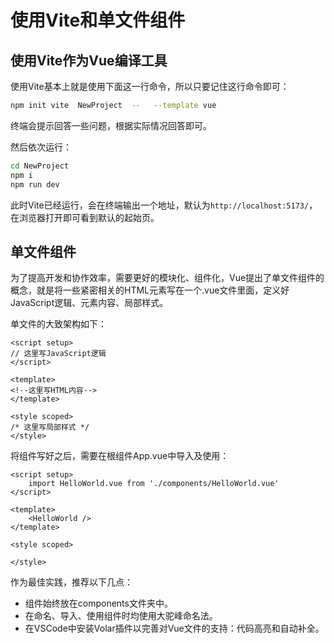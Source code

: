 # 使用Vite和单文件组件

## 使用Vite作为Vue编译工具

使用Vite基本上就是使用下面这一行命令，所以只要记住这行命令即可：

```sh
npm init vite  NewProject  --   --template vue  
```

终端会提示回答一些问题，根据实际情况回答即可。

然后依次运行：

```sh
cd NewProject  
npm i  
npm run dev
```

此时Vite已经运行，会在终端输出一个地址，默认为`http://localhost:5173/`，在浏览器打开即可看到默认的起始页。


## 单文件组件

为了提高开发和协作效率，需要更好的模块化、组件化，Vue提出了单文件组件的概念，就是将一些紧密相关的HTML元素写在一个.vue文件里面，定义好JavaScript逻辑、元素内容、局部样式。

单文件的大致架构如下：

```vue
<script setup>
// 这里写JavaScript逻辑
</script>

<template>
<!--这里写HTML内容-->
</template>

<style scoped>
/* 这里写局部样式 */
</style>
```

将组件写好之后，需要在根组件App.vue中导入及使用：

```vue
<script setup>
	import HelloWorld.vue from './components/HelloWorld.vue'
</script>

<template>
	<HelloWorld />
</template>

<style scoped>
	
</style>

```

作为最佳实践，推荐以下几点：

* 组件始终放在components文件夹中。
* 在命名、导入、使用组件时均使用大驼峰命名法。
* 在VSCode中安装Volar插件以完善对Vue文件的支持：代码高亮和自动补全。
